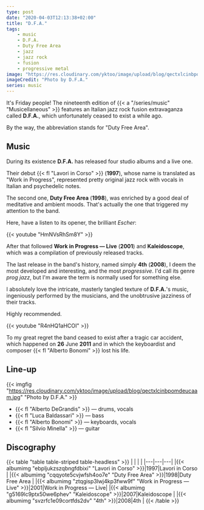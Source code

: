 ```yaml
---
type: post
date: "2020-04-03T12:13:38+02:00"
title: "D.F.A."
tags:
    - music
    - D.F.A.
    - Duty Free Area
    - jazz
    - jazz rock
    - fusion
    - progressive metal
image: "https://res.cloudinary.com/yktoo/image/upload/blog/qectxlcinbpomdeucaam.jpg"
imageCredit: "Photo by D.F.A."
series: music
---
```


It's Friday people! The nineteenth edition of {{< a "/series/music" "Musicellaneous" >}} features an Italian jazz rock fusion extravaganza called **D.F.A.**, which unfortunately ceased to exist a while ago.

By the way, the abbreviation stands for "Duty Free Area".

<!--more-->

## Music

During its existence **D.F.A.** has released four studio albums and a live one.

Their debut {{< fl "Lavori in Corso" >}} (**1997**), whose name is translated as "Work in Progress", represented pretty original jazz rock with vocals in Italian and psychedelic notes.

The second one, **Duty Free Area** (**1998**), was enriched by a good deal of meditative and ambient moods. That's actually the one that triggered my attention to the band.

Here, have a listen to its opener, the brilliant *Escher*:

{{< youtube "HmNVsRhSm8Y" >}}

After that followed **Work in Progress — Live** (**2001**) and **Kaleidoscope**, which was a compilation of previously released tracks.

The last release in the band's history, named simply **4th** (**2008**), I deem the most developed and interesting, and the most *progressive*. I'd call its genre *prog jazz*, but I'm aware the term is normally used for something else.

I absolutely love the intricate, masterly tangled texture of **D.F.A.**'s music, ingeniously performed by the musicians, and the unobtrusive jazziness of their tracks.

Highly recommended.

{{< youtube "R4nHQ1aHCOI" >}}

To my great regret the band ceased to exist after a tragic car accident, which happened on **26** June **2011** and in which the keyboardist and composer {{< fl "Alberto Bonomi" >}} lost his life.

## Line-up

{{< imgfig "https://res.cloudinary.com/yktoo/image/upload/blog/qectxlcinbpomdeucaam.jpg" "Photo by D.F.A." >}}

* {{< fl "Alberto DeGrandis" >}} — drums, vocals
* {{< fl "Luca Baldassari" >}} — bass
* {{< fl "Alberto Bonomi" >}} — keyboards, vocals
* {{< fl "Silvio Minella" >}} — guitar

## Discography

{{< table "table table-striped table-headless" >}}
|   |   |   |
|---|---|---|
|{{< albumimg "ebpljukzszqbngfdbixi" "Lavori in Corso"         >}}|1997|Lavori in Corso        |
|{{< albumimg "cqqyote5cvjwfsh4oo7e" "Duty Free Area"          >}}|1998|Duty Free Area         |
|{{< albumimg "ztqgisp3lwj4kp3fww9f" "Work in Progress — Live" >}}|2001|Work in Progress — Live|
|{{< albumimg "g5169lc9ptx50we6phev" "Kaleidoscope"            >}}|2007|Kaleidoscope           |
|{{< albumimg "svzrfc1e09cortfds2dv" "4th"                     >}}|2008|4th                    |
{{< /table >}}
